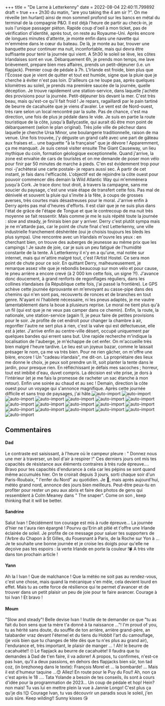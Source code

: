 +++
title = "De Larne à Letterkenny"
date = 2022-08-04 22:40:11.799892
draft = true
+++
2h30 du matin, "are you taking the 4 am sir ?". On me réveille (en hurlant) ainsi de mon sommeil profond sur les bancs en métal du terminal de la compagnie P&O. Il est déjà l'heure de partir au check-in, je suis l'unique passager piéton. Rapide coup d'oeil à mon ticket, pas de vérification d'identité, après tout, on reste au Royaume-Uni. Après encore de longues minutes d'attente, je monte enfin dans une navette qui m'emmène dans le cœur du bateau. De là, je monte au bar, trouver une banquette pour continuer ma nuit, inconfortable, mais qui devra être suffisante pour tenir la journée qui vient. A 5h30 le soleil se lève, les côtes Irlandaises sont en vue. Débarquement 6h, je prends mon temps, me lave brièvement, prepare bien mes affaires, prends un petit-déjeuner (i.e. un flapjack). Premier coup de pédale à 7h. L'Irlande est froide, bien plus que l'Écosse que je vient de quitter et tout est humide, signe que la pluie que je cherche à éviter n'est pas loin. D'ailleurs ça ne loupe pas, après quelques kilomètres au soleil, je prends ma première saucée de la journée, quelle déception. Je trouve rapidement une station-service, dans laquelle j'achète des provisions pour la journée. Petit-déjeuner bis devant la mer. C'est très beau, mais qu'est-ce qu'il fait froid ! Je repars, ragaillardi par le pain tartiné de beurre de cacahuète que je viens d'avaler. Le vent est de Nord-ouest, très rare selon un local rencontré par la suite. Pas de chance, c'est ma direction, une fois de plus je pédale dans le vide. Je suis en partie la route touristique de la côte, jusqu'à Ballycastle, qui aurait dû être mon point de débarquement (selon le plan original). Très jolie ville de pêcheur dans laquelle je cherche Ursa Minor, une boulangerie traditionnelle, raison de ma venue. Une fois trouvée, j'y déguste un grand café avec une part de gâteau aux fraises et... une baguette "à la française" que je dévore ! Apparemment, ça me manquait. Je suis censé visiter ensuite The Giant Causeway, un lieu mythique du coin, formation géologique exceptionnelle. Quand j'arrive, la zone est envahie de cars de touristes et on me demande de poser mon vélo pour finir par 50 minutes de marche à pieds. C'en est évidemment trop pour moi -j'achèterai une carte postale- je repars aussi sec. À partir de cet instant, je fais dans l'efficacité. L'objectif est de rejoindre la côte ouest pour pouvoir commencer dès demain la Wild Atlantic Way qui m'emmènera jusqu'à Cork. Je trace donc tout droit, à travers la campagne, sans me soucier du paysage, c'est une vraie étape de transfert cette fois. Pas mal de dénivelé et souvent la pluie qui s'invite à la fête, à coups de grosses averses, très courtes mais désastreuses pour le moral. J'arrive enfin à Derry après pas mal d'heures d'efforts. Il est clair que je ne suis plus dans l'état de grâce de l'étape de Tongue et que le contrecoup de ma nuit très moyenne se fait ressentir. Mais comme je me le suis répété toute la journée : slow and steady, je finirais bien par y arriver. Derry c'est plutôt sympa mais je ne m'attarde pas, car le point de chute final c'est Letterkenny, une ville industrielle franchement déshéritée (oui je choisis toujours les bleds les plus sympa). Une rencontre avec un Irlandais m'ouvre les yeux : en cherchant bien, on trouve des auberges de jeunesse au même prix que les campings ! Je saute de joie, car je suis un peu fatigué de l'humidité constante de la tente. À Letterkenny il n'y en a qu'une, mal notée sur internet, mais qui m'attire malgré tout, c'est l'Artist Hostel. Ce sera mon point de chute pour ce soir. En quittant Derry, malheureusement, je remarque assez vite que je rebondis beaucoup sur mon vélo et pour cause, le pneu arrière a encore crevé (à 2 000 km cette fois, un signe ?!). J'avance donc doucement, à grand renforts de regonflages réguliers, dans les collines irlandaises (la République cette fois, j'ai passé la frontière). Le GPS achève cette journée éprouvante en m'envoyant au casse-pipe dans des chemins qui n'en sont pas, recouverts de ronces et de branches en tout genre. N'ayant ni l'habileté nécessaire, ni les pneus adaptés, je me vautre lamentablement dans la boue à plusieurs reprise. Le moral ne tient plus qu'à un fil (qui est que je ne veux pas camper dans ce chemin). Enfin, la route, la nationale, une station-service (again !), je peux faire de petites provisions pour le soir. Je profite de cet endroit pour changer la chambre à air, regonfler l'autre ne sert plus à rien, c'est la valve qui est défectueuse, elle est à jeter. J'arrive enfin au centre-ville désert, occupé uniquement par quelques bandes qui errent sans but. Une rapide recherche m'indique la localisation de l'auberge, je m'échappe de cet enfer. On m'accueille très bien malgré l'heure tardive. Le lieu est un joyeux bazar, comme le laissait présager le nom, ça me va très bien. Pour ne rien gâcher, on m'offre une bière, encore ! Un "cadeau irlandais", me dit-on. La propriétaire des lieux me donne le choix, je peux soit prendre un lit, soit planter la tente dans le jardin, pour presque rien. En réfléchissant je défais mes sacoches ; horreur, tout est imbibé d'eau, duvet compris. La décision est vite prise, je dors à l'intérieur (et je me fais la promesse de racheter un sac étanche à mon retour). Enfin une soirée au chaud et au sec ! Demain, direction la côte ouest pour un voyage qui s'annonce magnifique. Après cette journée difficile et sans trop de paysages, j'ai hâte.![auto-import](https://thumbsnap.com/i/qx4PeY5F.jpg)
![auto-import](https://thumbsnap.com/i/fQdUtBYp.jpg)
![auto-import](https://thumbsnap.com/i/gXm1MJiX.jpg)
![auto-import](https://thumbsnap.com/i/nx1XBJoc.jpg)
![auto-import](https://thumbsnap.com/i/YQuSB9Sj.jpg)
![auto-import](https://thumbsnap.com/i/KU2gLq1B.jpg)
![auto-import](https://thumbsnap.com/i/xmTHefJH.jpg)
![auto-import](https://thumbsnap.com/i/uTEo5VuE.jpg)
![auto-import](https://thumbsnap.com/i/H1pFMoQH.jpg)
![auto-import](https://thumbsnap.com/i/VgMQfGxi.jpg)
![auto-import](https://thumbsnap.com/i/iUsWXsNy.jpg)
![auto-import](https://thumbsnap.com/i/36cNMz4p.jpg)
![auto-import](https://thumbsnap.com/i/HPsuSbis.jpg)
![auto-import](https://thumbsnap.com/i/ZNZWiyc3.jpg)
![auto-import](https://thumbsnap.com/i/hiUqC9qt.jpg)
![auto-import](https://thumbsnap.com/i/48Tt8zR5.jpg)
![auto-import](https://thumbsnap.com/i/WW2TAUb5.jpg)
![auto-import](https://thumbsnap.com/i/Dvc39j7Z.jpg)
## Commentaires
#### Dad
Le contraste est saisissant, à l'heure où le campeur pleure : " Donnez nous une mer à traverser, un bol d'air à respirer !"
Ces derniers jours ont mis tes capacités de résistance aux éléments contraires à très rude épreuve.... Bravo pour tes capacités d'endurance à cela car les pépins se sont quand même accumulés hier. On te croirait depuis 3 jours, sorti chaque soir d'un Paris-Roubaix, " l'enfer du Nord" au quotidien.
Je 🤞, mais après aujourd'hui, météo grand nord, annonce des jours bien meilleurs.
Peut-être peux-tu en profiter pour rester un peu aux abris et faire des photos de gens qui ressemblent à Colm Meaney dans " The snaper".
Come on son , keep thinking that it will be better.
#### Sandrine
Salut Ivan !
Décidément ton courage est mis à rude épreuve...
La journée d'hier ne t'aura rien épargné !
Pourvu qu'Erin ait pitié et t'offre une Irlande éclairée de soleil.
Je profite de ce message pour saluer tes supporters de l'Arbre du Chapon à St Gilles, du Fouesnant à Paris, de la Roche sur Yon à ... 
Je te souhaite une bonne journée et je croise les doigts pour qu'elle ne deçoive pas tes espoirs : la verte Irlande en porte la couleur !🍀
A très vite dans ton prochain article !
#### Yann
Ah la l Ivan ! Que de malchance ! Que la météo ne soit pas au rendez-vous, c'est une chose, mais quand la mécanique s'en mêle, cela devient lourd en effet. Mais tu as cette force de résilience qui te permet d'avancer et de trouver dans un petit plaisir un peu de joie pour te faire avancer.
Courage à toi Ivan ! Et bravo !
#### Moum
"Slow and steady"! Belle devise Ivan ! Inutile de te demander ce que "tu as fait du bon sens que ta mère t'a donné à ta naissance ..."! I'm proud of you, tu as hérité sans doute, du souffle de ton arrière, arrière grand-père, an talabarder vraz devant l'éternel et du tiens du Hobbit l'art du camouflage, (je vois bien que tu changes de tête dès que tu n'es plus au grand air), l'endurance et, très important, le plaisir de manger ... ! Ah! le beurre de cacahuète!! 🙄 Le flapjack au beurre de cacahuète! Il faudra que tu demandes à Dad de t'en faire, il va adorer! A propos, tu confirmes, n'est-ce pas Ivan, qu'il a deux passions, en dehors des flapjacks bien sûr, ton tad coz, (in brezhoneg dans le texte): François Morel et ... la bombarde! ... Mais il est d'humeur taquine ...😊 Allez! En route pour le Puy du Fou!! Ah, non ça c'est après le 18  .... Tata Yolande a besoin de tes conseils, ils sont à cours d'idée pour la programmation de 2023... Un coup de pédale et hop! Hein? non mais! Tu vas lui en mettre plein la vue à Jannie Longo! C'est plus ça qu'je dis !😉
Courage Ivan, tu vas découvrir un paradis sous le soleil, j'en suis sûre.
Keep wilding!!
Sunny kisses 😘
